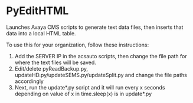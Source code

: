 # PyEditHTML
Launches Avaya CMS scripts to generate text data files, then inserts that data into a local HTML table.

To use this for your organization, follow these instructions:
1. Add the SERVER IP in the acsauto scripts, then change the file path for where the text files will be saved.
2. Edit/delete pyReadBackup.py, updateHD.py/updateSEMS.py/updateSplit.py and change the file paths accordingly
3. Next, run the update*.py script and it will run every x seconds depending on value of x in time.sleep(x) is in update*.py
